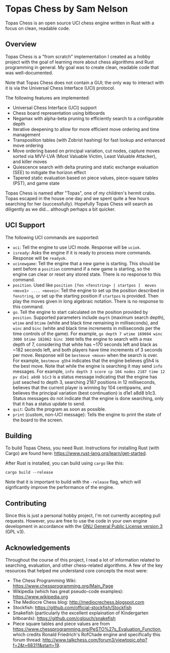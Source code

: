 # Topas Chess by Sam Nelson

Topas Chess is an open source UCI chess engine written in Rust with a focus on clean, readable code.

## Overview

Topas Chess is a "from scratch" implementation I created as a hobby project with the goal of learning more about chess algorithms and Rust programming in general.  My goal was to create clean, readable code that was well-documented.

Note that Topas Chess does not contain a GUI; the only way to interact with it is via the Universal Chess Interface (UCI) protocol.

The following features are implemented:
 * Universal Chess Interface (UCI) support
 * Chess board representation using bitboards
 * Negamax with alpha-beta pruning to efficiently search to a configurable depth
 * Iterative deepening to allow for more efficient move ordering and time management
 * Transposition tables (with Zobrist hashing) for fast lookup and enhanced move ordering
 * Move ordering based on principal variation, cut nodes, capture moves sorted via MVV-LVA (Most Valuable Victim, Least Valuable Attacker), and killer moves
 * Quiescence search with delta pruning and static exchange evaluation (SEE) to mitigate the horizon effect
 * Tapered static evaluation based on piece values, piece-square tables (PST), and game state

Topas Chess is named after "Topas", one of my children's hermit crabs.  Topas escaped in the house one day and we spent quite a few hours searching for her (successfully).  Hopefully Topas Chess will search as diligently as we did... although perhaps a bit quicker.

## UCI Support

The following UCI commands are supported:
 * `uci`: Tell the engine to use UCI mode.  Response will be `uciok`.
 * `isready`: Asks the engine if it is ready to process more commands.  Response will be `readyok`.
 * `ucinewgame`: Tell the engine that a new game is starting.  This should be sent before a `position` command if a new game is starting, so the engine can clear or reset any stored state.  There is no response to this command.
 * `position`.  Used like `position [fen <fenstring> | startpos ]  moves <move1> .... <movei>`: Tell the engine to set up the position described in `fenstring`, or set up the starting position if `startpos` is provided.  Then play the moves given in long algebraic notation.  There is no response to this command.
 * `go`.  Tell the engine to start calculated on the position provided by `position`.  Supported parameters include `depth` (maximum search depth), `wtime` and `btime` (white and black time remaining in milliseconds), and `winc` and `binc` (white and black time increments in milliseconds per the time controls of the game).  For example, `go depth 7 wtime 169604 winc 3000 btime 182062 binc 3000` tells the engine to search with a max depth of 7, considering that white has ~170 seconds left and black as ~182 seconds left, and both players have time increments of 3 seconds per move.  Response will be `bestmove <move>` when the search is over.  For example, `bestmove g5h4` indicates that the engine believes g5h4 is the best move.  Note that while the engine is searching it may send `info` messages.  For example, `info depth 3 score cp 104 nodes 2187 time 12 pv d1e1 a8d8 b1c3` is a status message indicating that the engine has just seached to depth 3, searching 2187 positions in 12 milliseconds, believes that the current player is winning by 104 centipawns, and believes the principal variation (best continuation) is d1e1 a8d8 b1c3.  Status messages do not indicate that the engine is done searching, only that it has a status update to send.
 * `quit`: Quits the program as soon as possible.
 * `print` (custom, non-UCI message): Tells the engine to print the state of the board to the screen.

## Building

To build Topas Chess, you need Rust.  Instructions for installing Rust (with Cargo) are found here: https://www.rust-lang.org/learn/get-started.

After Rust is installed, you can build using `cargo` like this:

```
cargo build --release
```

Note that it is important to build with the `-release` flag, which will signficantly improve the performance of the engine.

## Contributing

Since this is just a personal hobby project, I'm not currently accepting pull requests.  However, you are free to use the code in your own engine development in accordance with the [GNU General Public License version 3](LICENSE) (GPL v3).

## Acknowledgements

Throughout the course of this project, I read a lot of information related to searching, evaluation, and other chess-related algorithms.  A few of the key resources that helped me understand core concepts the most were:
 * The Chess Programming Wiki: https://www.chessprogramming.org/Main_Page
 * Wikipedia (which has great pseudo-code examples): https://www.wikipedia.org
 * The Mediocre Chess blog: http://mediocrechess.blogspot.com
 * Stockfish: https://github.com/official-stockfish/Stockfish
 * Snakefish (particularly the excellent explaination of Kindergarten bitboards): https://github.com/cglouch/snakefish
 * Piece square tables and piece values are from https://www.chessprogramming.org/PeSTO%27s_Evaluation_Function, which credits Ronald Friedrich's RofChade engine and specifically this forum thread: http://www.talkchess.com/forum3/viewtopic.php?f=2&t=68311&start=19.

